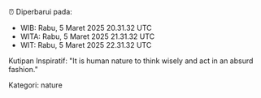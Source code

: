 ⏰ Diperbarui pada:
- WIB: Rabu, 5 Maret 2025 20.31.32 UTC
- WITA: Rabu, 5 Maret 2025 21.31.32 UTC
- WIT: Rabu, 5 Maret 2025 22.31.32 UTC

Kutipan Inspiratif:
"It is human nature to think wisely and act in an absurd fashion."


Kategori: nature

